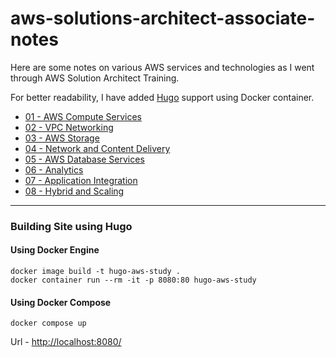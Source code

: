 # aws-solutions-architect-associate-notes

Here are some notes on various AWS services and technologies as I went through AWS Solution Architect Training.

For better readability, I have added [Hugo](https://gohugo.io/) support using Docker container.

* [01 - AWS Compute Services](01-Compute.md)
* [02 - VPC Networking](02-Networking.md)
* [03 - AWS Storage](03-Storage.md)
* [04 - Network and Content Delivery](04-Network-Content-Delivery.md)
* [05 - AWS Database Services](05-Database.md)
* [06 - Analytics](06-Analytics.md)
* [07 - Application Integration](07-Application-Integration.md)
* [08 - Hybrid and Scaling](08-Hybrid-Scaling.md)

---

### Building Site using Hugo

#### Using Docker Engine
```
docker image build -t hugo-aws-study .
docker container run --rm -it -p 8080:80 hugo-aws-study
```

#### Using Docker Compose
```
docker compose up
```

Url - [http://localhost:8080/](http://localhost:8080/)